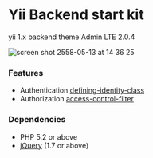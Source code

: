 # Yii Backend start kit
yii 1.x backend theme Admin LTE 2.0.4

![screen shot 2558-05-13 at 14 36 25](https://cloud.githubusercontent.com/assets/1927531/7605915/816a0812-f97e-11e4-9736-4f408fc25453.png "yii backend start kit")

### Features
* Authentication [defining-identity-class](http://www.yiiframework.com/doc/guide/1.1/en/topics.auth#defining-identity-class)
* Authorization [access-control-filter](http://www.yiiframework.com/doc/guide/1.1/en/topics.auth#access-control-filter)

### Dependencies
* PHP 5.2 or above
* [jQuery](https://github.com/jquery/jquery) (1.7 or above)
